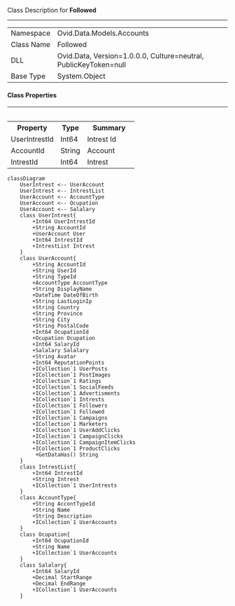 
Class Description for <strong>Followed</strong><hr/>
<table>
<tr><td> Namespace </td><td> Ovid.Data.Models.Accounts </td></tr>
<tr><td> Class Name </td><td> Followed </td></tr>
<tr><td> DLL </td><td> Ovid.Data, Version=1.0.0.0, Culture=neutral, PublicKeyToken=null </td></tr>
<tr><td> Base Type </td><td> System.Object </td></tr>
<table>

<h4>Class Properties</h4>
<hr/>
<table style="width:100%;">
<tr>
<th>Property</th>
<th>Type</th>
<th style="width:40%">Summary</th>
</tr>
<tr>
<td>UserIntrestId</td>
<td>Int64</td>
<td>Intrest Id</td>
</tr>
<tr>
<td>AccountId</td>
<td>String</td>
<td>Account</td>
</tr>
<tr>
<td>IntrestId</td>
<td>Int64</td>
<td>Intrest</td>
</tr>
</table>


```mermaid
classDiagram
	UserIntrest <-- UserAccount
	UserIntrest <-- IntrestList
	UserAccount <-- AccountType
	UserAccount <-- Ocupation
	UserAccount <-- Salalary
	class UserIntrest{
		+Int64 UserIntrestId
		+String AccountId
		+UserAccount User
		+Int64 IntrestId
		+IntrestList Intrest
	}
	class UserAccount{
		+String AccountId
		+String UserId
		+String TypeId
		+AccountType AccountType
		+String DisplayName
		+DateTime DateOfBirth
		+String LastLoginIp
		+String Country
		+String Province
		+String City
		+String PostalCode
		+Int64 OcupationId
		+Ocupation Ocupation
		+Int64 SalaryId
		+Salalary Salalary
		+String Avatar
		+Int64 ReputationPoints
		+ICollection`1 UserPosts
		+ICollection`1 PostImages
		+ICollection`1 Ratings
		+ICollection`1 SocialFeeds
		+ICollection`1 Advertisments
		+ICollection`1 Intrests
		+ICollection`1 Followers
		+ICollection`1 Followed
		+ICollection`1 Campaigns
		+ICollection`1 Marketers
		+ICollection`1 UserAddClicks
		+ICollection`1 CampaignClicks
		+ICollection`1 CampaignItemClicks
		+ICollection`1 ProductClicks
		 +GetDataHas() String
	}
	class IntrestList{
		+Int64 IntrestId
		+String Intrest
		+ICollection`1 UserIntrests
	}
	class AccountType{
		+String AccontTypeId
		+String Name
		+String Description
		+ICollection`1 UserAccounts
	}
	class Ocupation{
		+Int64 OcupationId
		+String Name
		+ICollection`1 UserAccounts
	}
	class Salalary{
		+Int64 SalaryId
		+Decimal StartRange
		+Decimal EndRange
		+ICollection`1 UserAccounts
	}
```


